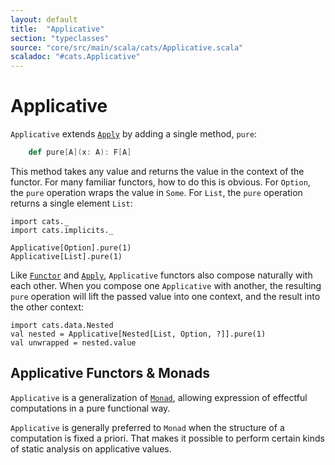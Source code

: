 ```yaml
---
layout: default
title:  "Applicative"
section: "typeclasses"
source: "core/src/main/scala/cats/Applicative.scala"
scaladoc: "#cats.Applicative"
---
```

# Applicative

`Applicative` extends [`Apply`](apply.html) by adding a single method,
`pure`:

```scala
    def pure[A](x: A): F[A]
````

This method takes any value and returns the value in the context of
the functor. For many familiar functors, how to do this is
obvious. For `Option`, the `pure` operation wraps the value in
`Some`. For `List`, the `pure` operation returns a single element
`List`:

```tut:book
import cats._
import cats.implicits._

Applicative[Option].pure(1)
Applicative[List].pure(1)
```

Like [`Functor`](functor.html) and [`Apply`](apply.html), `Applicative`
functors also compose naturally with each other. When
you compose one `Applicative` with another, the resulting `pure`
operation will lift the passed value into one context, and the result
into the other context:

```tut:book
import cats.data.Nested
val nested = Applicative[Nested[List, Option, ?]].pure(1)
val unwrapped = nested.value
```

## Applicative Functors & Monads

`Applicative` is a generalization of [`Monad`](monad.html), allowing expression
of effectful computations in a pure functional way.

`Applicative` is generally preferred to `Monad` when the structure of a
computation is fixed a priori. That makes it possible to perform certain
kinds of static analysis on applicative values.

